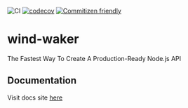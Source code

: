 ![CI](https://github.com/cervantes007/wind-waker/workflows/CI/badge.svg)
[![codecov](https://codecov.io/gh/cervantes007/wind-waker/branch/main/graph/badge.svg)](https://codecov.io/gh/cervantes007/wind-waker)
[![Commitizen friendly](https://img.shields.io/badge/commitizen-friendly-brightgreen.svg)](http://commitizen.github.io/cz-cli/)

# wind-waker
The Fastest Way To Create A Production-Ready Node.js API

## Documentation 
Visit docs site [here](https://cervantes007.github.io/wind-waker/)
